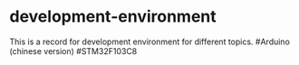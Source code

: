 # development-environment

This is a record for development environment for different topics.
#Arduino (chinese version)
#STM32F103C8
